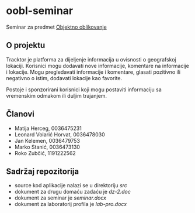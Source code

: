 # oobl-seminar
Seminar za predmet [Objektno oblikovanje](http://www.fer.unizg.hr/predmet/objobl)

## O projektu
Tracktor je platforma za dijeljenje informacija u ovisnosti o geografskoj lokaciji.
Korisnici mogu dodavati nove informacije, komentare na informacije i lokacije.
Mogu pregledavati informacije i komentare, glasati pozitivno ili negativno o istim, dodavati lokacije kao favorite.

Postoje i sponzorirani korisnici koji mogu postaviti informaciju sa vremenskim odmakom ili duljim trajanjem.

## Članovi
* Matija Herceg, 0036475231
* Leonard Volarić Horvat, 0036478030
* Jan Kelemen, 0036479753
* Marko Stanić, 0036473130
* Roko Zubčić, 1191222562

## Sadržaj repozitorija
* source kod aplikacije nalazi se u direktoriju *src*
* dokument za drugu domaću zadaću je *dz-2.doc*
* dokument za seminar je *seminar.docx*
* dokument za laboratorij profila je *lab-pro.docx*
